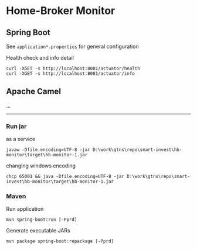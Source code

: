 # Home-Broker Monitor


## Spring Boot
    
See `application*.properties` for general configuration

Health check and info detail

    curl -XGET -s http://localhost:8081/actuator/health
    curl -XGET -s http://localhost:8081/actuator/info

## Apache Camel

...

--- 
### Run jar

as a service
		
	javaw -Dfile.encoding=UTF-8 -jar D:\work\gtns\repo\smart-invest\hb-monitor\target\hb-monitor-1.jar

changing windows encoding
	
	chcp 65001 && java -Dfile.encoding=UTF-8 -jar D:\work\gtns\repo\smart-invest\hb-monitor\target\hb-monitor-1.jar
	
	

### Maven

Run application

    mvn spring-boot:run [-Pprd]

Generate executable JARs

    mvn package spring-boot:repackage [-Pprd]